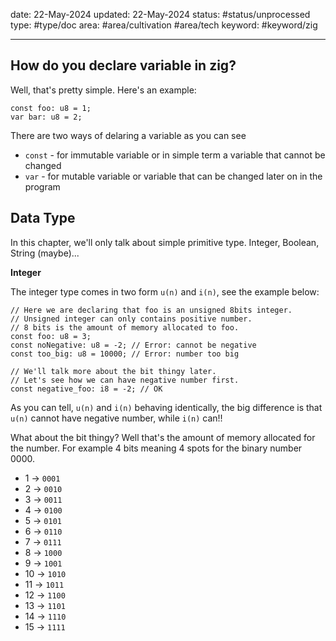 
date: 22-May-2024
updated: 22-May-2024
status: #status/unprocessed 
type: #type/doc 
area: #area/cultivation #area/tech 
keyword: #keyword/zig 

---

## How do you declare variable in zig?

Well, that's pretty simple. Here's an example:

```zig
const foo: u8 = 1;
var bar: u8 = 2;
```

There are two ways of delaring a variable as you can see

- `const` - for immutable variable or in simple term a variable that cannot be changed
- `var` - for mutable variable or variable that can be changed later on in the program


## Data Type

In this chapter, we'll only talk about simple primitive type. Integer, Boolean, String (maybe)...

**Integer**

The integer type comes in two form `u(n)` and `i(n)`, see the example below:

```zig
// Here we are declaring that foo is an unsigned 8bits integer.
// Unsigned integer can only contains positive number.
// 8 bits is the amount of memory allocated to foo.
const foo: u8 = 3;
const noNegative: u8 = -2; // Error: cannot be negative
const too_big: u8 = 10000; // Error: number too big

// We'll talk more about the bit thingy later.
// Let's see how we can have negative number first.
const negative_foo: i8 = -2; // OK
```

As you can tell, `u(n)` and `i(n)` behaving identically, the big difference is that `u(n)` cannot have negative number, while `i(n)` can!!

What about the bit thingy? Well that's the amount of memory allocated for the number. For example 4 bits meaning 4 spots for the binary number 0000.

- 1 → `0001`
- 2 → `0010`
- 3 → `0011`
- 4 → `0100`
- 5 → `0101`
- 6 → `0110`
- 7 → `0111`
- 8 → `1000`
- 9 → `1001`
- 10 → `1010`
- 11 → `1011`
- 12 → `1100`
- 13 → `1101`
- 14 → `1110`
- 15 → `1111`






